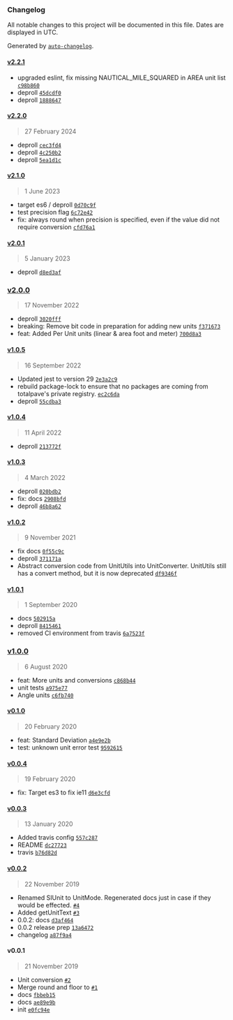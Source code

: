 ### Changelog

All notable changes to this project will be documented in this file. Dates are displayed in UTC.

Generated by [`auto-changelog`](https://github.com/CookPete/auto-changelog).

#### [v2.2.1](https://github.com/totalpave/math/compare/v2.2.0...v2.2.1)

- upgraded eslint, fix missing NAUTICAL_MILE_SQUARED in AREA unit list [`c98b860`](https://github.com/totalpave/math/commit/c98b860ab1bebbf43046eb86b596c37d2d9d6bc1)
- deproll [`45dcdf0`](https://github.com/totalpave/math/commit/45dcdf0c8ec94016837a02a1de85fff750f7da87)
- deproll [`1888647`](https://github.com/totalpave/math/commit/18886475fb33b7dd8171916f00d6b33d5e004ad5)

#### [v2.2.0](https://github.com/totalpave/math/compare/v2.1.0...v2.2.0)

> 27 February 2024

- deproll [`cec3fd4`](https://github.com/totalpave/math/commit/cec3fd418d2e06a860d841a3baf9605bf72e9878)
- deproll [`4c250b2`](https://github.com/totalpave/math/commit/4c250b212d5429b1c1c4320a5bd5e25f74c6b591)
- deproll [`5ea1d1c`](https://github.com/totalpave/math/commit/5ea1d1cc8aaee2011fd254747fd70367b1ff9b44)

#### [v2.1.0](https://github.com/totalpave/math/compare/v2.0.1...v2.1.0)

> 1 June 2023

- target es6 / deproll [`0d70c9f`](https://github.com/totalpave/math/commit/0d70c9f3896fbc02c2010793b79201e3d1e68eda)
- test precision flag [`6c72e42`](https://github.com/totalpave/math/commit/6c72e4251f2b180081601d9dde8966d5a3d361ed)
- fix: always round when precision is specified, even if the value did not require conversion [`cfd76a1`](https://github.com/totalpave/math/commit/cfd76a161ec3f618c57ef89428b30937b8575784)

#### [v2.0.1](https://github.com/totalpave/math/compare/v2.0.0...v2.0.1)

> 5 January 2023

- deproll [`d8ed3af`](https://github.com/totalpave/math/commit/d8ed3af3cc2c4306280ca6cf4d646fe77974ea2e)

### [v2.0.0](https://github.com/totalpave/math/compare/v1.0.5...v2.0.0)

> 17 November 2022

- deproll [`3020fff`](https://github.com/totalpave/math/commit/3020fff953163927394f15ecb1ad7057c35219a2)
- breaking: Remove bit code in preparation for adding new units [`f371673`](https://github.com/totalpave/math/commit/f3716732e6226c710589181b2c15a89e3968b3fb)
- feat: Added Per Unit units (linear & area foot and meter) [`700d8a3`](https://github.com/totalpave/math/commit/700d8a3e3fc14dfd79a84dbc2fa571862379700d)

#### [v1.0.5](https://github.com/totalpave/math/compare/v1.0.4...v1.0.5)

> 16 September 2022

- Updated jest to version 29 [`2e3a2c9`](https://github.com/totalpave/math/commit/2e3a2c98f0fe7523662d8344dc603a30a47d36c9)
- rebuild package-lock to ensure that no packages are coming from totalpave's private registry. [`ec2c6da`](https://github.com/totalpave/math/commit/ec2c6da74a55fcd919158055d411b51bd7d30205)
- deproll [`55cdba3`](https://github.com/totalpave/math/commit/55cdba3c124de8dd83c44f8463ce7ea6f09fccae)

#### [v1.0.4](https://github.com/totalpave/math/compare/v1.0.3...v1.0.4)

> 11 April 2022

- deproll [`213772f`](https://github.com/totalpave/math/commit/213772fe90efef78188a5f0ba88b78e2e01ff2e1)

#### [v1.0.3](https://github.com/totalpave/math/compare/v1.0.2...v1.0.3)

> 4 March 2022

- deproll [`020bdb2`](https://github.com/totalpave/math/commit/020bdb2e885ee6ce0b48488b9957245fd8b48452)
- fix: docs [`2908bfd`](https://github.com/totalpave/math/commit/2908bfd86bdd722d17d0efc7e8f3811271415d01)
- deproll [`46b8a62`](https://github.com/totalpave/math/commit/46b8a629a92e8bf063d60bbc25075c098b8b00c6)

#### [v1.0.2](https://github.com/totalpave/math/compare/v1.0.1...v1.0.2)

> 9 November 2021

- fix docs [`0f55c9c`](https://github.com/totalpave/math/commit/0f55c9cc10a5de6c6605b312890ebd0c4ffd8080)
- deproll [`371171a`](https://github.com/totalpave/math/commit/371171af5a14c2ef46c4bbd7d6483694e87d77f8)
- Abstract conversion code from UnitUtils into UnitConverter. UnitUtils still has a convert method, but it is now deprecated [`df9346f`](https://github.com/totalpave/math/commit/df9346f6281b835288668420402b362c611f8655)

#### [v1.0.1](https://github.com/totalpave/math/compare/v1.0.0...v1.0.1)

> 1 September 2020

- docs [`502915a`](https://github.com/totalpave/math/commit/502915abd98348b9998873c4337479cbb563f3e3)
- deproll [`8415461`](https://github.com/totalpave/math/commit/84154616e80ffbb8b1006719d95d62db8e1b0b23)
- removed CI environment from travis [`6a7523f`](https://github.com/totalpave/math/commit/6a7523fba66cc16a4adab844c2886e0bb298d500)

### [v1.0.0](https://github.com/totalpave/math/compare/v0.1.0...v1.0.0)

> 6 August 2020

- feat: More units and conversions [`c868b44`](https://github.com/totalpave/math/commit/c868b446c5cce093222016a203834e8435cb578c)
- unit tests [`a975e77`](https://github.com/totalpave/math/commit/a975e77d01873caac7c5b7a93ee7a1a2edb0b452)
- Angle units [`c6fb740`](https://github.com/totalpave/math/commit/c6fb740baef6a2490acc5efafb0e924fb180c3a8)

#### [v0.1.0](https://github.com/totalpave/math/compare/v0.0.4...v0.1.0)

> 20 February 2020

- feat: Standard Deviation [`a4e9e2b`](https://github.com/totalpave/math/commit/a4e9e2b7946f343668a8384e0b453a4103b8b7c3)
- test: unknown unit error test [`9592615`](https://github.com/totalpave/math/commit/959261570de1516477e27954a5e49d4709701e74)

#### [v0.0.4](https://github.com/totalpave/math/compare/v0.0.3...v0.0.4)

> 19 February 2020

- fix: Target es3 to fix ie11 [`d6e3cfd`](https://github.com/totalpave/math/commit/d6e3cfdcf293da06eb994d8663d89f84cb4c2100)

#### [v0.0.3](https://github.com/totalpave/math/compare/v0.0.2...v0.0.3)

> 13 January 2020

- Added travis config [`557c287`](https://github.com/totalpave/math/commit/557c287844666867cc3f456508266960ca3f225f)
- README [`dc27723`](https://github.com/totalpave/math/commit/dc27723444c0001826a6b294e82bdd4260aa2f29)
- travis [`b76d82d`](https://github.com/totalpave/math/commit/b76d82d01c5a05e2d2694c7a6b520eda898cac97)

#### [v0.0.2](https://github.com/totalpave/math/compare/v0.0.1...v0.0.2)

> 22 November 2019

- Renamed SIUnit to UnitMode. Regenerated docs just in case if they would be effected. [`#4`](https://github.com/totalpave/math/pull/4)
- Added getUnitText [`#3`](https://github.com/totalpave/math/pull/3)
- 0.0.2: docs [`d3af464`](https://github.com/totalpave/math/commit/d3af464a7f38c17be125060858d0fca5933de245)
- 0.0.2 release prep [`13a6472`](https://github.com/totalpave/math/commit/13a64724e972a1b20a2f3e1d0ece87e929ab78cd)
- changelog [`a87f9a4`](https://github.com/totalpave/math/commit/a87f9a4c16cfea6ae74485a8d168a91bc8b68988)

#### v0.0.1

> 21 November 2019

- Unit conversion [`#2`](https://github.com/totalpave/math/pull/2)
- Merge round and floor to [`#1`](https://github.com/totalpave/math/pull/1)
- docs [`fbbeb15`](https://github.com/totalpave/math/commit/fbbeb15f688d3016c7b796175eddefb261828fec)
- docs [`ae89e9b`](https://github.com/totalpave/math/commit/ae89e9b36f4e24a8a6cc36d6263a11f458d795b0)
- init [`e0fc94e`](https://github.com/totalpave/math/commit/e0fc94e9c8e0e6543c3af4fbba61cad382e9c460)
